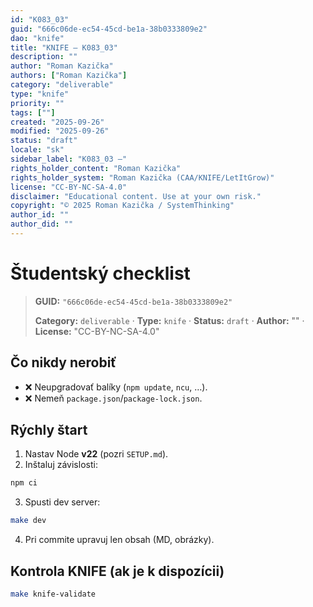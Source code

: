 ```yaml
---
id: "K083_03"
guid: "666c06de-ec54-45cd-be1a-38b0333809e2"
dao: "knife"
title: "KNIFE – K083_03"
description: ""
author: "Roman Kazička"
authors: ["Roman Kazička"]
category: "deliverable"
type: "knife"
priority: ""
tags: [""]
created: "2025-09-26"
modified: "2025-09-26"
status: "draft"
locale: "sk"
sidebar_label: "K083_03 –"
rights_holder_content: "Roman Kazička"
rights_holder_system: "Roman Kazička (CAA/KNIFE/LetItGrow)"
license: "CC-BY-NC-SA-4.0"
disclaimer: "Educational content. Use at your own risk."
copyright: "© 2025 Roman Kazička / SystemThinking"
author_id: ""
author_did: ""
---
```

# Študentský checklist
<!-- fm-visible: start -->

> **GUID:** `"666c06de-ec54-45cd-be1a-38b0333809e2"`
>   
> **Category:** `deliverable` · **Type:** `knife` · **Status:** `draft` · **Author:** "" · **License:** "CC-BY-NC-SA-4.0"
<!-- fm-visible: end -->


## Čo nikdy nerobiť
- ❌ Neupgradovať balíky (`npm update`, `ncu`, …).
- ❌ Nemeň `package.json`/`package-lock.json`.

## Rýchly štart
1) Nastav Node **v22** (pozri `SETUP.md`).
2) Inštaluj závislosti:
```bash
npm ci
```
3) Spusti dev server:
```bash
make dev
```
4) Pri commite upravuj len obsah (MD, obrázky).

## Kontrola KNIFE (ak je k dispozícii)
```bash
make knife-validate
```
